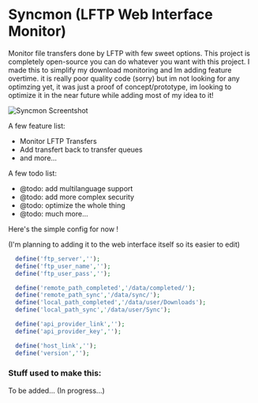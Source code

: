 # Syncmon (LFTP Web Interface Monitor)

Monitor file transfers done by LFTP with few sweet options. This project is completely open-source you can do whatever you want with this project. I made this to simplify my download monitoring and Im adding feature overtime. it is really poor quality code (sorry) but im not looking for any optimzing yet, it was just a proof of concept/prototype, im looking to optimize it in the near future while adding most of my idea to it! 

![Syncmon Screentshot](https://i.imgur.com/SfFcn79.png)

A few feature list:
	
 * Monitor LFTP Transfers
 * Add transfert back to transfer queues
 * and more...

A few todo list:

 * @todo: add multilanguage support
 * @todo: add more complex security
 * @todo: optimize the whole thing
 * @todo: much more...


Here's the simple config for now !

(I'm planning to adding it to the web interface itself so its easier to edit)

```php
  define('ftp_server','');
  define('ftp_user_name','');
  define('ftp_user_pass','');

  define('remote_path_completed','/data/completed/');
  define('remote_path_sync','/data/sync/');
  define('local_path_completed','/data/user/Downloads');
  define('local_path_sync','/data/user/Sync');

  define('api_provider_link','');
  define('api_provider_key','');

  define('host_link','');
  define('version','');
```

### Stuff used to make this:

 To be added... (In progress...)
